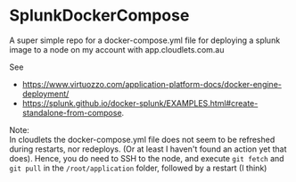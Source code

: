 # SplunkDockerCompose
A super simple repo for a docker-compose.yml file for deploying a splunk image to a node on my account with app.cloudlets.com.au

See
* https://www.virtuozzo.com/application-platform-docs/docker-engine-deployment/
* https://splunk.github.io/docker-splunk/EXAMPLES.html#create-standalone-from-compose. 


Note: <br> In cloudlets the docker-compose.yml file does not seem to be refreshed during restarts, nor redeploys. (Or at least I haven't found an action yet that does). Hence, you do need to SSH to the node, and execute `git fetch` and `git pull` in the `/root/application` folder, followed by a restart (I think) 
